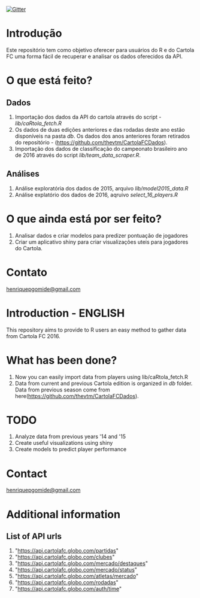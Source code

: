 [![Gitter](https://img.shields.io/gitter/room/nwjs/nw.js.svg)](https://gitter.im/caRtola-R/Lobby?utm_source=share-link&utm_medium=link&utm_campaign=share-link)


# Introdução

Este repositório tem como objetivo oferecer para usuários do R e do Cartola FC uma forma fácil de recuperar e analisar os dados oferecidos da API.

# O que está feito?

## Dados

1. Importação dos dados da API do cartola através do script - *lib/caRtola_fetch.R*
2. Os dados de duas edições anteriores e das rodadas deste ano estão disponíveis na pasta *db*. Os dados dos anos anteriores foram retirados do repositório - (https://github.com/thevtm/CartolaFCDados).
3. Importação dos dados de classificação do campeonato brasileiro ano de 2016 através do script *lib/team_data_scraper.R*.

## Análises
1. Análise exploratória dos dados de 2015, arquivo *lib/model2015_data.R*
2. Análise explatório dos dados de 2016, aqruivo *select_16_players.R*

# O que ainda está por ser feito?

1. Analisar dados e criar modelos para predizer pontuação de jogadores
2. Criar um aplicativo shiny para criar visualizações uteis para jogadores do Cartola.

# Contato

henriquepgomide@gmail.com


# Introduction - ENGLISH

This repository aims to provide to R users an easy method to gather data from Cartola FC 2016.

# What has been done?

1. Now you can easily import data from players using lib/caRtola_fetch.R
2. Data from current and previous Cartola edition is organized in *db* folder. Data from previous season come from here(https://github.com/thevtm/CartolaFCDados).

# TODO

1. Analyze data from previous years '14 and '15
2. Create useful visualizations using shiny
3. Create models to predict player performance

# Contact

henriquepgomide@gmail.com


# Additional information
## List of API urls

1. "https://api.cartolafc.globo.com/partidas"
2. "https://api.cartolafc.globo.com/clubes"
3. "https://api.cartolafc.globo.com/mercado/destaques"
4. "https://api.cartolafc.globo.com/mercado/status"
5. "https://api.cartolafc.globo.com/atletas/mercado"
6. "https://api.cartolafc.globo.com/rodadas"
7. "https://api.cartolafc.globo.com/auth/time"


